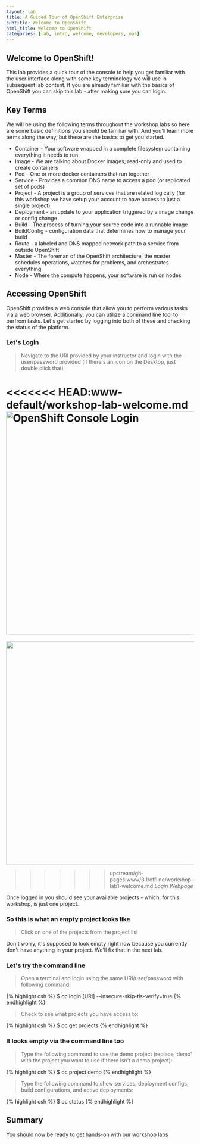 ```yaml
---
layout: lab
title: A Guided Tour of OpenShift Enterprise
subtitle: Welcome to OpenShift
html_title: Welcome to OpenShift
categories: [lab, intro, welcome, developers, ops]
---
```


## Welcome to OpenShift!
This lab provides a quick tour of the console to help you get familiar with the user interface along with some key terminology we will use in subsequent lab content.  If you are already familiar with the basics of OpenShift you can skip this lab - after making sure you can login.

## Key Terms
We will be using the following terms throughout the workshop labs so here are some basic definitions you should be familiar with.  And you'll learn more terms along the way, but these are the basics to get you started.

* Container - Your software wrapped in a complete filesystem containing everything it needs to run
* Image - We are talking about Docker images; read-only and used to create containers
* Pod - One or more docker containers that run together
* Service - Provides a common DNS name to access a pod (or replicated set of pods)
* Project - A project is a group of services that are related logically (for this workshop we have setup your account to have access to just a single project)
* Deployment - an update to your application triggered by a image change or config change
* Build - The process of turning your source code into a runnable image
* BuildConfig - configuration data that determines how to manage your build
* Route - a labeled and DNS mapped network path to a service from outside OpenShift
* Master - The foreman of the OpenShift architecture, the master schedules operations, watches for problems, and orchestrates everything
* Node - Where the compute happens, your software is run on nodes

## Accessing OpenShift
OpenShift provides a web console that allow you to perform various tasks via a web browser.  Additionally, you can utilize a command line tool to perfrom tasks.  Let's get started by logging into both of these and checking the status of the platform.

### Let's Login
> Navigate to the URI provided by your instructor and login with the user/password provided (if there's an icon on the Desktop, just double click that)

<<<<<<< HEAD:www-default/workshop-lab-welcome.md
<img alt="OpenShift Console Login" src="{{ site.baseurl }}/www-default/screenshots/ose-login.png" width="600"/><br/>
=======
<img src="{{ site.baseurl }}/www/3.1/offline/screenshots/ose-login.png" width="600"/><br/>
>>>>>>> upstream/gh-pages:www/3.1/offline/workshop-lab1-welcome.md
*Login Webpage*

Once logged in you should see your available projects - which, for this workshop, is just one project.

### So this is what an empty project looks like
> Click on one of the projects from the project list

Don't worry, it's supposed to look empty right now because you currently don't have anything in your project.  We'll fix that in the next lab.

### Let's try the command line
> <i class="fa fa-terminal"></i> Open a terminal and login using the same URI/user/password with following command:

{% highlight csh %}
$ oc login [URI] --insecure-skip-tls-verify=true
{% endhighlight %}

> <i class="fa fa-terminal"></i> Check to see what projects you have access to:

{% highlight csh %}
$ oc get projects
{% endhighlight %}

### It looks empty via the command line too
> <i class="fa fa-terminal"></i> Type the following command to use the demo project (replace 'demo' with the project you want to use if there isn't a demo project):

{% highlight csh %}
$ oc project demo
{% endhighlight %}

> <i class="fa fa-terminal"></i> Type the following command to show services, deployment configs, build configurations, and active deployments:

{% highlight csh %}
$ oc status
{% endhighlight %}

## Summary
You should now be ready to get hands-on with our workshop labs
